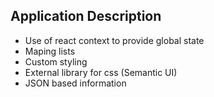 ## Application Description ##

- Use of react context to provide global state
- Maping lists
- Custom styling
- External library for css (Semantic UI)
- JSON based information